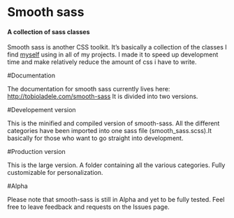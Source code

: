 # Smooth sass
#### A collection of sass classes

Smooth sass is  another CSS toolkit. It’s basically a collection of the classes I find [myself](http://tobioladele.com) using in all of my projects. I made it to speed up development time and make relatively reduce the amount of css i have to write.

#Documentation

The documentation for smooth sass currently lives here: http://tobioladele.com/smooth-sass
It is divided into two versions.

#Developement version

This is the minified and compiled version of smooth-sass. All the different categories have been imported into one sass file (smooth_sass.scss).It basically for those who want to go straight into development.

#Production version

This is the large version. A folder containing all the various categories. Fully customizable for personalization.

#Alpha

Please note that smooth-sass is still in Alpha and yet to be fully tested. Feel free to leave feedback and requests on the Issues page.
